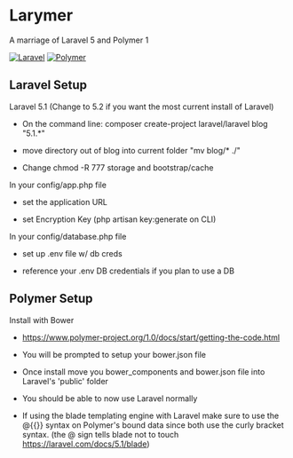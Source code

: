 # Larymer
A marriage of Laravel 5 and Polymer 1

[![Laravel](https://laravel.com/assets/img/laravel-logo.png)](https://github.com/laravel/laravel)
[![Polymer](https://www.polymer-project.org/images/logos/lockup.svg)](https://github.com/Polymer/polymer)

## Laravel Setup

Laravel 5.1 (Change to 5.2 if you want the most current install of Laravel)

- On the command line: composer create-project laravel/laravel blog "5.1.*"

- move directory out of blog into current folder "mv blog/* ./" 

- Change chmod -R 777 storage and bootstrap/cache

In your config/app.php file

- set the application URL

- set Encryption Key (php artisan key:generate on CLI)

In your config/database.php file

- set up .env file w/ db creds

- reference your .env DB credentials if you plan to use a DB

## Polymer Setup

Install with Bower

- https://www.polymer-project.org/1.0/docs/start/getting-the-code.html

- You will be prompted to setup your bower.json file

- Once install move you bower_components and bower.json file into Laravel's 'public' folder

- You should be able to now use Laravel normally

- If using the blade templating engine with Laravel make sure to use the @{{}} syntax on Polymer's bound data since both use the curly bracket syntax. (the @ sign tells blade not to touch https://laravel.com/docs/5.1/blade)